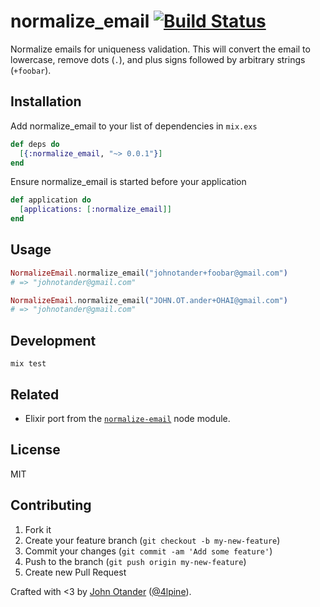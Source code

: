 # normalize_email [![Build Status](https://secure.travis-ci.org/johnotander/normalize_email.png?branch=master)](https://travis-ci.org/johnotander/normalize_email)

Normalize emails for uniqueness validation. This will convert the email to lowercase, remove dots (`.`), and plus signs followed by arbitrary strings (`+foobar`).

## Installation

Add normalize_email to your list of dependencies in `mix.exs`

```elixir
def deps do
  [{:normalize_email, "~> 0.0.1"}]
end
```

Ensure normalize_email is started before your application

```elixir
def application do
  [applications: [:normalize_email]]
end
```

## Usage

```elixir
NormalizeEmail.normalize_email("johnotander+foobar@gmail.com")
# => "johnotander@gmail.com"

NormalizeEmail.normalize_email("JOHN.OT.ander+OHAI@gmail.com")
# => "johnotander@gmail.com"
```

## Development

```
mix test
```

## Related

* Elixir port from the [`normalize-email`](https://github.com/johnotander/normalize-email) node module.

## License

MIT

## Contributing

1. Fork it
2. Create your feature branch (`git checkout -b my-new-feature`)
3. Commit your changes (`git commit -am 'Add some feature'`)
4. Push to the branch (`git push origin my-new-feature`)
5. Create new Pull Request

Crafted with <3 by [John Otander](http://johnotander.com) ([@4lpine](https://twitter.com/4lpine)).
